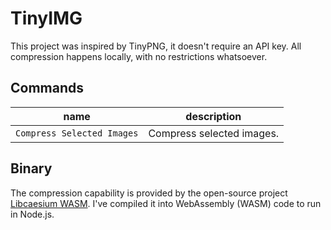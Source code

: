 # TinyIMG

This project was inspired by TinyPNG, it doesn't require an API key. All compression happens locally, with no restrictions whatsoever.

## Commands

| name                       | description               |
| -------------------------- | ------------------------- |
| `Compress Selected Images` | Compress selected images. |

## Binary

The compression capability is provided by the open-source project [Libcaesium WASM](https://github.com/Lymphatus/libcaesium-wasm). I've compiled it into WebAssembly (WASM) code to run in Node.js.

